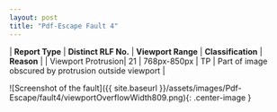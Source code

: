 ```yaml
---
layout: post
title: "Pdf-Escape Fault 4"
---
```

| **Report Type** | **Distinct RLF No.** | **Viewport Range** | **Classification** | **Reason** |
| Viewport Protrusion| 21 | 768px-850px | TP | Part of image obscured by protrusion outside viewport | 

![Screenshot of the fault]({{ site.baseurl }}/assets/images/Pdf-Escape/fault4/viewportOverflowWidth809.png){: .center-image }